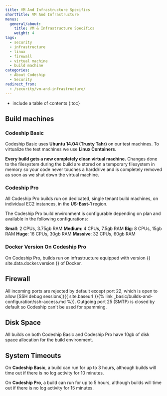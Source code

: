 ```yaml
---
title: VM And Infrastructure Specifics
shortTitle: VM And Infrastructure
menus:
  general/about:
    title: VM & Infrastructure Specifics
    weight: 4
tags:
  - security
  - infrastructure
  - linux
  - firewall
  - virtual machine
  - build machine
categories:
  - About Codeship
  - Security 
redirect_from:
  - /security/vm-and-infrastructure/
---
```


* include a table of contents
{:toc}

## Build machines

### Codeship Basic

Codeship Basic uses **Ubuntu 14.04 (Trusty Tahr)** on our test machines. To virtualize the test machines we use **Linux Containers**.

**Every build gets a new completely clean virtual machine.** Changes done to the filesystem during the build are stored on a temporary filesystem in memory so your code never touches a harddrive and is completely removed as soon as we shut down the virtual machine.

### Codeship Pro

All Codeship Pro builds run on dedicated, single tenant build machines, on individual EC2 instances, in the **US-East-1** region.

The Codeship Pro build environment is configurable depending on plan and available in the following configurations:

**Small**: 2 CPUs, 3.75gb RAM
**Medium**: 4 CPUs, 7.5gb RAM
**Big**: 8 CPUs, 15gb RAM
**Huge**: 16 CPUs, 30gb RAM
**Massive**: 32 CPUs, 60gb RAM

### Docker Version On Codeship Pro

On Codeship Pro, builds run on infrastructure equipped with version {{ site.data.docker.version }} of Docker.

## Firewall
All incoming ports are rejected by default except port 22, which is open to allow [SSH debug sessions]({{ site.baseurl }}{% link _basic/builds-and-configuration/ssh-access.md %}). Outgoing port 25 (SMTP) is closed by default so Codeship can't be used for spamming.

## Disk Space
All builds on both Codeship Basic and Codeship Pro have 10gb of disk space allocation for the build environment.

## System Timeouts

On **Codeship Basic**, a build can run for up to 3 hours, although builds will time out if there is no log activity for 10 minutes.

On **Codeship Pro**, a build can run for up to 5 hours, although builds will time out if there is no log activity for 15 minutes.

